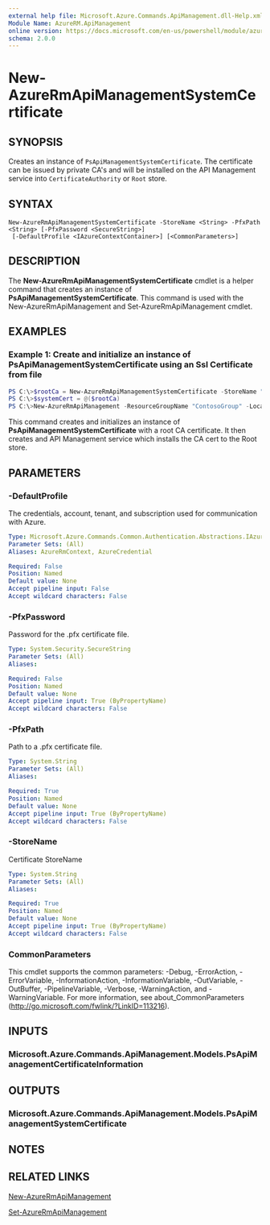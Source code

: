```yaml
---
external help file: Microsoft.Azure.Commands.ApiManagement.dll-Help.xml
Module Name: AzureRM.ApiManagement
online version: https://docs.microsoft.com/en-us/powershell/module/azurerm.apimanagement/new-azurermapimanagementsystemcertificate
schema: 2.0.0
---
```


# New-AzureRmApiManagementSystemCertificate

## SYNOPSIS
Creates an instance of `PsApiManagementSystemCertificate`. The certificate can be issued by private CA's and will be installed on the API Management service into `CertificateAuthority` or `Root` store.

## SYNTAX

```
New-AzureRmApiManagementSystemCertificate -StoreName <String> -PfxPath <String> [-PfxPassword <SecureString>]
 [-DefaultProfile <IAzureContextContainer>] [<CommonParameters>]
```

## DESCRIPTION
The **New-AzureRmApiManagementSystemCertificate** cmdlet is a helper command that creates an instance of **PsApiManagementSystemCertificate**.
This command is used with the New-AzureRmApiManagement and Set-AzureRmApiManagement cmdlet.

## EXAMPLES

### Example 1: Create and initialize an instance of PsApiManagementSystemCertificate using an Ssl Certificate from file
```powershell
PS C:\>$rootCa = New-AzureRmApiManagementSystemCertificate -StoreName "Root" -PfxPath "C:\contoso\certificates\privateCa.cer"
PS C:\>$systemCert = @($rootCa)
PS C:\>New-AzureRmApiManagement -ResourceGroupName "ContosoGroup" -Location "West US" -Name "ContosoApi" -Organization Contoso -AdminEmail admin@contoso.com -SystemCertificateConfiguration $systemCert
```

This command creates and initializes an instance of **PsApiManagementSystemCertificate** with a root CA certificate. It then creates and API Management service which installs the CA cert to the Root store.

## PARAMETERS

### -DefaultProfile
The credentials, account, tenant, and subscription used for communication with Azure.

```yaml
Type: Microsoft.Azure.Commands.Common.Authentication.Abstractions.IAzureContextContainer
Parameter Sets: (All)
Aliases: AzureRmContext, AzureCredential

Required: False
Position: Named
Default value: None
Accept pipeline input: False
Accept wildcard characters: False
```

### -PfxPassword
Password for the .pfx certificate file.

```yaml
Type: System.Security.SecureString
Parameter Sets: (All)
Aliases:

Required: False
Position: Named
Default value: None
Accept pipeline input: True (ByPropertyName)
Accept wildcard characters: False
```

### -PfxPath
Path to a .pfx certificate file.

```yaml
Type: System.String
Parameter Sets: (All)
Aliases:

Required: True
Position: Named
Default value: None
Accept pipeline input: True (ByPropertyName)
Accept wildcard characters: False
```

### -StoreName
Certificate StoreName

```yaml
Type: System.String
Parameter Sets: (All)
Aliases:

Required: True
Position: Named
Default value: None
Accept pipeline input: True (ByPropertyName)
Accept wildcard characters: False
```

### CommonParameters
This cmdlet supports the common parameters: -Debug, -ErrorAction, -ErrorVariable, -InformationAction, -InformationVariable, -OutVariable, -OutBuffer, -PipelineVariable, -Verbose, -WarningAction, and -WarningVariable. For more information, see about_CommonParameters (http://go.microsoft.com/fwlink/?LinkID=113216).

## INPUTS

### Microsoft.Azure.Commands.ApiManagement.Models.PsApiManagementCertificateInformation

## OUTPUTS

### Microsoft.Azure.Commands.ApiManagement.Models.PsApiManagementSystemCertificate

## NOTES

## RELATED LINKS

[New-AzureRmApiManagement](./New-AzureRmApiManagement.md)

[Set-AzureRmApiManagement](./Set-AzureRmApiManagement.md)